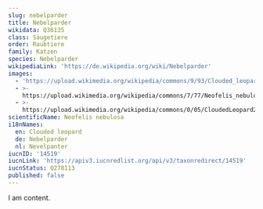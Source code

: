 ```yaml
---
slug: nebelparder
title: Nebelparder
wikidata: Q36135
class: Säugetiere
order: Raubtiere
family: Katzen
species: Nebelparder
wikipediaLink: 'https://de.wikipedia.org/wiki/Nebelparder'
images:
  - 'https://upload.wikimedia.org/wikipedia/commons/9/93/Clouded_leopard.jpg'
  - >-
    https://upload.wikimedia.org/wikipedia/commons/7/77/Neofelis_nebulosa_face.jpg
  - >-
    https://upload.wikimedia.org/wikipedia/commons/0/05/CloudedLeopard2_NashvilleZoo.jpg
scientificName: Neofelis nebulosa
i18nNames:
  en: Clouded leopard
  de: Nebelparder
  nl: Nevelpanter
iucnID: '14519'
iucnLink: 'https://apiv3.iucnredlist.org/api/v3/taxonredirect/14519'
iucnStatus: Q278113
published: false
---
```


I am content.
